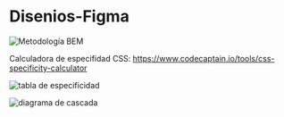# Disenios-Figma

![Metodología BEM](https://static.platzi.com/media/user_upload/BEM-ffa045e9-5f86-4ecc-802d-be5d493602b9.jpg)

Calculadora de especifidad CSS: <https://www.codecaptain.io/tools/css-specificity-calculator>

![tabla de especificidad](https://static.platzi.com/media/user_upload/8.Especificidad%20en%20selectores-1b4be9d0-ed66-4e86-b72e-071f0ba80091.jpg)

![diagrama de cascada](https://static.platzi.com/media/user_upload/Captura%20de%20pantalla%20%2863%29-212a5cb5-2d4c-49a0-98a2-d33b54457211.jpg)

